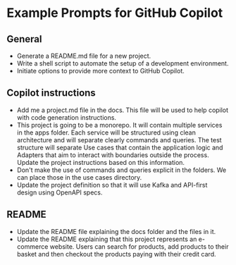 # Example Prompts for GitHub Copilot

## General
- Generate a README.md file for a new project.
- Write a shell script to automate the setup of a development environment.
- Initiate options to provide more context to GitHub Copilot.

## Copilot instructions

- Add me a project.md file in the docs. This file will be used to help copilot with code generation instructions.
- This project is going to be a monorepo. It will contain multiple services in the apps folder. Each service will be structured using clean architecture and will separate clearly commands and queries. The test structure will separate Use cases that contain the application logic and Adapters that aim to interact with boundaries outside the process. Update the project instructions based on this information.
- Don't make the use of commands and queries explicit in the folders. We can place those in the use cases directory.
- Update the project definition so that it will use Kafka and API-first design using OpenAPI specs.

## README

- Update the README file explaining the docs folder and the files in it.
- Update the README explaining that this project represents an e-commerce website. Users can search for products, add products to their basket and then checkout the products paying with their credit card.